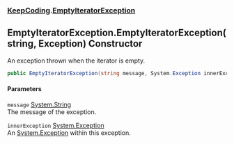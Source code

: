 ### [KeepCoding](KeepCoding.md 'KeepCoding').[EmptyIteratorException](KeepCoding_EmptyIteratorException.md 'KeepCoding.EmptyIteratorException')
## EmptyIteratorException.EmptyIteratorException(string, Exception) Constructor
An exception thrown when the iterator is empty.  
```csharp
public EmptyIteratorException(string message, System.Exception innerException);
```
#### Parameters
<a name='KeepCoding_EmptyIteratorException_EmptyIteratorException(string_System_Exception)_message'></a>
`message` [System.String](https://docs.microsoft.com/en-us/dotnet/api/System.String 'System.String')  
The message of the exception.
  
<a name='KeepCoding_EmptyIteratorException_EmptyIteratorException(string_System_Exception)_innerException'></a>
`innerException` [System.Exception](https://docs.microsoft.com/en-us/dotnet/api/System.Exception 'System.Exception')  
An [System.Exception](https://docs.microsoft.com/en-us/dotnet/api/System.Exception 'System.Exception') within this exception.
  
